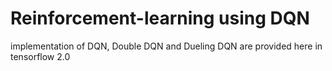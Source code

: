 # Reinforcement-learning using DQN

implementation of 
DQN,
Double DQN and
Dueling DQN
are provided here in tensorflow 2.0
